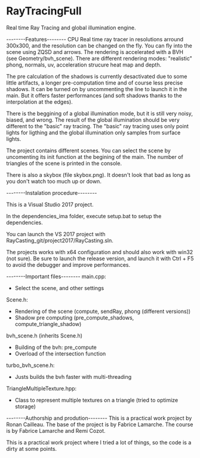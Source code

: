 # RayTracingFull

Real time Ray Tracing and global illumination engine.


--------Features--------
CPU Real time ray tracer in resolutions arround 300x300, and the resolution can be changed on the fly. 
You can fly into the scene using ZQSD and arrows.
The rendering is accelerated with a BVH (see Geometry/bvh_scene).
There are different rendering modes: "realistic" phong, normals, uv, acceleration strucure heat map and depth.

The pre calculation of the shadows is currently desactivated due to some little artifacts, a longer pre-computation time 
and of course less precise shadows. It can be turned on by uncommenting the line to launch it in the main. 
But it offers faster performances (and soft shadows thanks to the interpolation at the edges).  

There is the beggining of a global illumination mode, but it is still very noisy, biased, and wrong.
The result of the global illumination should be very different to the "basic" ray tracing.
The "basic" ray tracing uses only point lights for ligthing and the global illumination only samples from surface lights.

The project contains different scenes. You can select the scene by uncomenting its init function at the begining of the main.
The number of triangles of the scene is printed in the console. 

There is also a skybox (file skybox.png). It doesn't look that bad as long as you don't watch too much up or down. 

--------Instalation procedure--------

This is a Visual Studio 2017 project.

In the dependencies_ima folder, execute setup.bat to setup the dependencies.

You can launch the VS 2017 project with RayCasting_git/project2017/RayCasting.sln.

The projects works with x64 configuration and should also work with win32 (not sure).
Be sure to launch the release version, and launch it with Ctrl + F5 to avoid the debugger and improve performances.  



--------Important files--------
main.cpp:
- Select the scene, and other settings

Scene.h:
- Rendering of the scene (compute, sendRay, phong (different versions))
- Shadow pre computing (pre_compute_shadows, compute_triangle_shadow)

bvh_scene.h (inherits Scene.h)
- Building of the bvh: pre_compute
- Overload of the intersection function

turbo_bvh_scene.h:
- Justs builds the bvh faster with multi-threading

TriangleMultipleTexture.hpp:
- Class to represent multiple textures on a triangle (tried to optimize storage)



--------Authorship and prodution--------
This is a practical work project by Ronan Cailleau.
The base of the project is by Fabrice Lamarche. 
The course is by Fabrice Lamarche and Remi Cozot. 

This is a practical work project where I tried a lot of things, so the code is a dirty at some points.  
